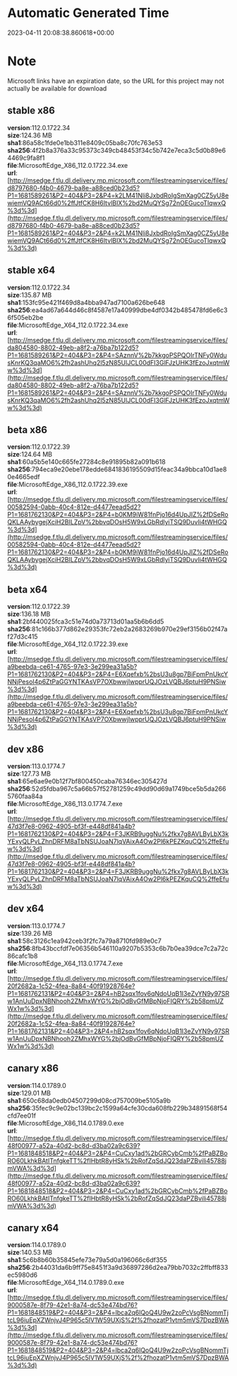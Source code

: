 # Automatic Generated Time
2023-04-11 20:08:38.860618+00:00

# Note
Microsoft links have an expiration date, so the URL for this project may not actually be available for download

## stable x86
**version**:112.0.1722.34  
**size**:124.36 MB  
**sha1**:86a58c1fde0e1bb311e8409c05ba8c70fc763e53  
**sha256**:4f2b8a376a33c95373c349cb48453f34c5b742e7eca3c5d0b89e64469c9fa8f1  
**file**:MicrosoftEdge_X86_112.0.1722.34.exe  
**url**:[http://msedge.f.tlu.dl.delivery.mp.microsoft.com/filestreamingservice/files/d8797680-f4b0-4679-ba8e-a88ced0b23d5?P1=1681589261&P2=404&P3=2&P4=k2LM41Nli8JxbdRoIgSmXag0CZ5yU8ewiemVQ9ACt66d0%2ffJtfCK8H6ItvlBIX%2bd2MuQYSg72nOEGucoTlqwxQ%3d%3d](http://msedge.f.tlu.dl.delivery.mp.microsoft.com/filestreamingservice/files/d8797680-f4b0-4679-ba8e-a88ced0b23d5?P1=1681589261&P2=404&P3=2&P4=k2LM41Nli8JxbdRoIgSmXag0CZ5yU8ewiemVQ9ACt66d0%2ffJtfCK8H6ItvlBIX%2bd2MuQYSg72nOEGucoTlqwxQ%3d%3d)  

## stable x64
**version**:112.0.1722.34  
**size**:135.87 MB  
**sha1**:153fc95e421f469d8a4bba947ad7100a626be648  
**sha256**:ea4ad67a644d46c8f4587e17a40999dbe4df0342b485478fd6e6c36f505eb2be  
**file**:MicrosoftEdge_X64_112.0.1722.34.exe  
**url**:[http://msedge.f.tlu.dl.delivery.mp.microsoft.com/filestreamingservice/files/da804580-8802-49eb-a8f2-a76ba7b122d5?P1=1681589261&P2=404&P3=2&P4=SAznnV%2b7kkgoPSPQOIrTNFy0WdusKnrKQ3qaMO6%2fh2ashUhq2l5zN85UlJCL00dFI3GlFJzUHK3fEzoJxqtmWw%3d%3d](http://msedge.f.tlu.dl.delivery.mp.microsoft.com/filestreamingservice/files/da804580-8802-49eb-a8f2-a76ba7b122d5?P1=1681589261&P2=404&P3=2&P4=SAznnV%2b7kkgoPSPQOIrTNFy0WdusKnrKQ3qaMO6%2fh2ashUhq2l5zN85UlJCL00dFI3GlFJzUHK3fEzoJxqtmWw%3d%3d)  

## beta x86
**version**:112.0.1722.39  
**size**:124.64 MB  
**sha1**:60a5b5e140c665fe27284c8e91895b82a091b618  
**sha256**:794eca9e20ebe178edde6841836195509d15feac34a9bbca10d1ae80e4665edf  
**file**:MicrosoftEdge_X86_112.0.1722.39.exe  
**url**:[http://msedge.f.tlu.dl.delivery.mp.microsoft.com/filestreamingservice/files/00582594-0abb-40c4-812e-d4477eead5d2?P1=1681762130&P2=404&P3=2&P4=b0KM9iW81fnPjo16d4UpJIZ%2fDSeRoQKLAAybygejXciH2BILZpV%2bbvqDOsH5W9xLGbRdlyiTSQ9DuvIi4tWHGQ%3d%3d](http://msedge.f.tlu.dl.delivery.mp.microsoft.com/filestreamingservice/files/00582594-0abb-40c4-812e-d4477eead5d2?P1=1681762130&P2=404&P3=2&P4=b0KM9iW81fnPjo16d4UpJIZ%2fDSeRoQKLAAybygejXciH2BILZpV%2bbvqDOsH5W9xLGbRdlyiTSQ9DuvIi4tWHGQ%3d%3d)  

## beta x64
**version**:112.0.1722.39  
**size**:136.18 MB  
**sha1**:2bf440025fca3c51e74d0a73713d01aa5b6b6dd5  
**sha256**:81c166b377d862e29353fc72eb2a2683269b970e29ef3156b02f47af27d3c415  
**file**:MicrosoftEdge_X64_112.0.1722.39.exe  
**url**:[http://msedge.f.tlu.dl.delivery.mp.microsoft.com/filestreamingservice/files/a9beebda-ce61-4765-97e3-3e299ea31a5b?P1=1681762130&P2=404&P3=2&P4=E6Xqefxb%2bsU3u8gp7BiFpmPnUkcYNNjPesoI4p6ZtPaGGYNTKAsVP7OXbwwjIwpprUQJOzLVQBJ6ptuH9PNSiw%3d%3d](http://msedge.f.tlu.dl.delivery.mp.microsoft.com/filestreamingservice/files/a9beebda-ce61-4765-97e3-3e299ea31a5b?P1=1681762130&P2=404&P3=2&P4=E6Xqefxb%2bsU3u8gp7BiFpmPnUkcYNNjPesoI4p6ZtPaGGYNTKAsVP7OXbwwjIwpprUQJOzLVQBJ6ptuH9PNSiw%3d%3d)  

## dev x86
**version**:113.0.1774.7  
**size**:127.73 MB  
**sha1**:65e6ae9e0b12f7bf800450caba76346ec305427d  
**sha256**:52d5fdba967c5a66b57f52781259c49dd90d69a1749bce5b5da2665760faa84a  
**file**:MicrosoftEdge_X86_113.0.1774.7.exe  
**url**:[http://msedge.f.tlu.dl.delivery.mp.microsoft.com/filestreamingservice/files/47d3f7e8-0962-4905-bf3f-e448df841a4b?P1=1681762130&P2=404&P3=2&P4=F3JKRB9uggNu%2fkx7g8AVLByLbX3kYExyQLPvLZhnDRFM8aTbNSUJoaN7lqVAixA4Ow2Pl6kPEZKquCQ%2ffeEfuw%3d%3d](http://msedge.f.tlu.dl.delivery.mp.microsoft.com/filestreamingservice/files/47d3f7e8-0962-4905-bf3f-e448df841a4b?P1=1681762130&P2=404&P3=2&P4=F3JKRB9uggNu%2fkx7g8AVLByLbX3kYExyQLPvLZhnDRFM8aTbNSUJoaN7lqVAixA4Ow2Pl6kPEZKquCQ%2ffeEfuw%3d%3d)  

## dev x64
**version**:113.0.1774.7  
**size**:139.26 MB  
**sha1**:58c3126c1ea942ceb3f2fc7a79a8710fd989e0c7  
**sha256**:8fb43bccfdf7e06356b546110a9207b5353c6b7b0ea39dce7c2a72c86cafc1b8  
**file**:MicrosoftEdge_X64_113.0.1774.7.exe  
**url**:[http://msedge.f.tlu.dl.delivery.mp.microsoft.com/filestreamingservice/files/20f2682a-1c52-4fea-8a84-40f91928764e?P1=1681762131&P2=404&P3=2&P4=hB2sqx1fov6qNdoUqB1I3eZvYN9y97SRw1AnUuDpxNBNhooh2ZMhxWYG%2bjOdBvGfMBpNjoFIQRY%2b58pmUZWx1w%3d%3d](http://msedge.f.tlu.dl.delivery.mp.microsoft.com/filestreamingservice/files/20f2682a-1c52-4fea-8a84-40f91928764e?P1=1681762131&P2=404&P3=2&P4=hB2sqx1fov6qNdoUqB1I3eZvYN9y97SRw1AnUuDpxNBNhooh2ZMhxWYG%2bjOdBvGfMBpNjoFIQRY%2b58pmUZWx1w%3d%3d)  

## canary x86
**version**:114.0.1789.0  
**size**:129.01 MB  
**sha1**:650c68da0edb04507299d08cd757009be5105a9b  
**sha256**:35fec9c9e02bc139bc2c1599a64cfe30cda608fb229b34891568f54cfd7ee01f  
**file**:MicrosoftEdge_X86_114.0.1789.0.exe  
**url**:[http://msedge.f.tlu.dl.delivery.mp.microsoft.com/filestreamingservice/files/48f00977-a52a-40d2-bc8d-d3ba02a9c639?P1=1681848518&P2=404&P3=2&P4=CuCxy1ad%2bGRCybCmb%2fPaBZBoRO60LkhkBAtITnfgkeTT%2fIHbtR8yHSk%2bRofZqSdJQ23daPZBvili45788jmVWA%3d%3d](http://msedge.f.tlu.dl.delivery.mp.microsoft.com/filestreamingservice/files/48f00977-a52a-40d2-bc8d-d3ba02a9c639?P1=1681848518&P2=404&P3=2&P4=CuCxy1ad%2bGRCybCmb%2fPaBZBoRO60LkhkBAtITnfgkeTT%2fIHbtR8yHSk%2bRofZqSdJQ23daPZBvili45788jmVWA%3d%3d)  

## canary x64
**version**:114.0.1789.0  
**size**:140.53 MB  
**sha1**:5c6b8b60b35845efe73e79a5d0a196066c6df355  
**sha256**:2b44031da6b9ff75e8451f3a9d36897286d2ea79bb7032c2ffbff833ec5980d6  
**file**:MicrosoftEdge_X64_114.0.1789.0.exe  
**url**:[http://msedge.f.tlu.dl.delivery.mp.microsoft.com/filestreamingservice/files/9000587e-8f79-42e1-8a74-dc53e474bd76?P1=1681848519&P2=404&P3=2&P4=lbca2q6lQoQ4U9w2zoPcVsgBNommTjtcL96iuEpXZWnjvJ4P965c5IV1W59UXjS%2f%2fhozatP1vtm5mVS7DpzBWA%3d%3d](http://msedge.f.tlu.dl.delivery.mp.microsoft.com/filestreamingservice/files/9000587e-8f79-42e1-8a74-dc53e474bd76?P1=1681848519&P2=404&P3=2&P4=lbca2q6lQoQ4U9w2zoPcVsgBNommTjtcL96iuEpXZWnjvJ4P965c5IV1W59UXjS%2f%2fhozatP1vtm5mVS7DpzBWA%3d%3d)  

